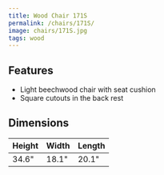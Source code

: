 ```yaml
---
title: Wood Chair 171S
permalink: /chairs/171S/
image: chairs/171S.jpg
tags: wood
---
```

## Features

- Light beechwood chair with seat cushion
- Square cutouts in the back rest 

## Dimensions

Height | Width | Length
-------|-------|-------
34.6"  | 18.1" | 20.1"